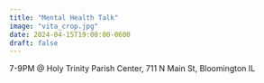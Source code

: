 ```yaml
---
title: "Mental Health Talk"
image: "vita_crop.jpg"
date: 2024-04-15T19:00:00-0600
draft: false
---
```


7-9PM @ Holy Trinity Parish Center, 711 N Main St, Bloomington IL